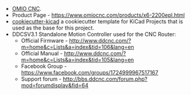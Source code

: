 
* [OMIO CNC](https://www.omiocnc.com/).
* Product Page - <https://www.omiocnc.com/products/x6-2200epl.html> 
* [cookiecutter-kicad](https://github.com/madeinoz67/cookiecutter-kicad) a cookiecutter template for KiCad Projects that is used as the base for this project.
* DDCSV3.1 Standalone Motion Controller used for the CNC Router: 
  * Official Firmware - <http://www.ddcnc.com/?m=home&c=Lists&a=index&tid=106&lang=en> 
  * Official Manual - <http://www.ddcnc.com/?m=home&c=Lists&a=index&tid=105&lang=en> 
  * Facebook Group - <https://www.facebook.com/groups/1724999967517167> 
  * Support forum - <http://bbs.ddcnc.com/forum.php?mod=forumdisplay&fid=64> 